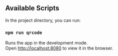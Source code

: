 ## Available Scripts

In the project directory, you can run:

### `npm run qrcode`

Runs the app in the development mode.<br>
Open [http://localhost:8080](http://localhost:8080) to view it in the browser.
